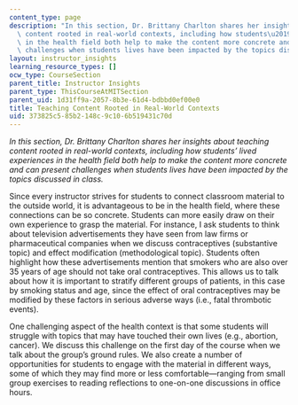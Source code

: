 ```yaml
---
content_type: page
description: "In this section, Dr. Brittany Charlton shares her insights about teaching\
  \ content rooted in real-world contexts, including how students\u2019 lived experiences\
  \ in the health field both help to make the content more concrete and can present\
  \ challenges when students lives have been impacted by the topics discussed in class."
layout: instructor_insights
learning_resource_types: []
ocw_type: CourseSection
parent_title: Instructor Insights
parent_type: ThisCourseAtMITSection
parent_uid: 1d31ff9a-2057-8b3e-61d4-bdbbd0ef00e0
title: Teaching Content Rooted in Real-World Contexts
uid: 373825c5-85b2-148c-9c10-6b519431c70d
---
```


_In this section, Dr. Brittany Charlton shares her insights about teaching content rooted in real-world contexts, including how students’ lived experiences in the health field both help to make the content more concrete and can present challenges when students lives have been impacted by the topics discussed in class._

Since every instructor strives for students to connect classroom material to the outside world, it is advantageous to be in the health field, where these connections can be so concrete. Students can more easily draw on their own experience to grasp the material. For instance, I ask students to think about television advertisements they have seen from law firms or pharmaceutical companies when we discuss contraceptives (substantive topic) and effect modification (methodological topic). Students often highlight how these advertisements mention that smokers who are also over 35 years of age should not take oral contraceptives. This allows us to talk about how it is important to stratify different groups of patients, in this case by smoking status and age, since the effect of oral contraceptives may be modified by these factors in serious adverse ways (i.e., fatal thrombotic events).

One challenging aspect of the health context is that some students will struggle with topics that may have touched their own lives (e.g., abortion, cancer). We discuss this challenge on the first day of the course when we talk about the group’s ground rules. We also create a number of opportunities for students to engage with the material in different ways, some of which they may find more or less comfortable—ranging from small group exercises to reading reflections to one-on-one discussions in office hours.